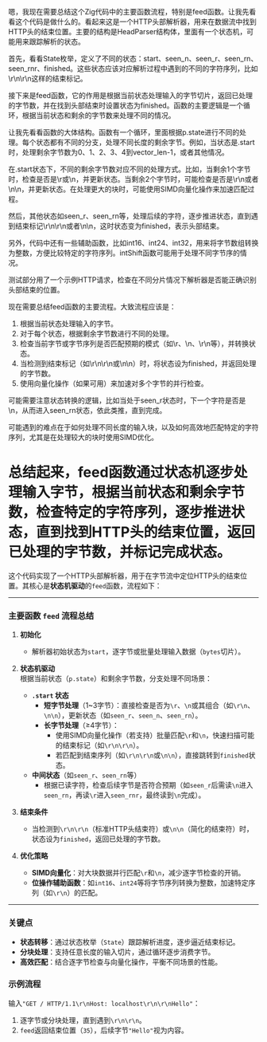 嗯，我现在需要总结这个Zig代码中的主要函数流程，特别是feed函数。让我先看看这个代码是做什么的。看起来这是一个HTTP头部解析器，用来在数据流中找到HTTP头的结束位置。主要的结构是HeadParser结构体，里面有一个状态机，可能用来跟踪解析的状态。

首先，看看State枚举，定义了不同的状态：start、seen_n、seen_r、seen_rn、seen_rnr、finished。这些状态应该对应解析过程中遇到的不同的字符序列，比如\r\n\r\n这样的结束标记。

接下来是feed函数，它的作用是根据当前状态处理输入的字节切片，返回已处理的字节数，并在找到头部结束时设置状态为finished。函数的主要逻辑是一个循环，根据当前状态和剩余的字节数来处理不同的情况。

让我先看看函数的大体结构。函数有一个循环，里面根据p.state进行不同的处理。每个状态都有不同的分支，处理不同长度的剩余字节。例如，当状态是.start时，处理剩余字节数为0、1、2、3、4到vector_len-1，或者其他情况。

在.start状态下，不同的剩余字节数对应不同的处理方式。比如，当剩余1个字节时，检查是否是\r或\n，并更新状态。当剩余2个字节时，可能检查是否是\r\n或者\n\n，并更新状态。在处理更大的块时，可能使用SIMD向量化操作来加速匹配过程。

然后，其他状态如seen_r、seen_rn等，处理后续的字符，逐步推进状态，直到遇到结束标记\r\n\r\n或者\n\n，这时状态变为finished，表示头部结束。

另外，代码中还有一些辅助函数，比如int16、int24、int32，用来将字节数组转换为整数，方便比较特定的字符序列。intShift函数可能用于处理不同字节序的情况。

测试部分用了一个示例HTTP请求，检查在不同分片情况下解析器是否能正确识别头部结束的位置。

现在需要总结feed函数的主要流程。大致流程应该是：

1. 根据当前状态处理输入的字节。
2. 对于每个状态，根据剩余字节数进行不同的处理。
3. 检查当前字节或字节序列是否匹配预期的模式（如\r、\n、\r\n等），并转换状态。
4. 当检测到结束标记（如\r\n\r\n或\n\n）时，将状态设为finished，并返回处理的字节数。
5. 使用向量化操作（如果可用）来加速对多个字节的并行检查。

可能需要注意状态转换的逻辑，比如当处于seen_r状态时，下一个字符是否是\n，从而进入seen_rn状态，依此类推，直到完成。

可能遇到的难点在于如何处理不同长度的输入块，以及如何高效地匹配特定的字符序列，尤其是在处理较大的块时使用SIMD优化。

总结起来，feed函数通过状态机逐步处理输入字节，根据当前状态和剩余字节数，检查特定的字符序列，逐步推进状态，直到找到HTTP头的结束位置，返回已处理的字节数，并标记完成状态。
================================================
这个代码实现了一个HTTP头部解析器，用于在字节流中定位HTTP头的结束位置。其核心是**状态机驱动**的`feed`函数，流程如下：

---

### **主要函数 `feed` 流程总结**
1. **初始化**  
   - 解析器初始状态为`start`，逐字节或批量处理输入数据（`bytes`切片）。

2. **状态机驱动**  
   根据当前状态（`p.state`）和剩余字节数，分支处理不同场景：
   - **`.start` 状态**  
     - **短字节处理**（1~3字节）：直接检查是否为`\r`、`\n`或其组合（如`\r\n`、`\n\n`），更新状态（如`seen_r`、`seen_n`、`seen_rn`）。
     - **长字节处理**（≥4字节）：  
       - 使用SIMD向量化操作（若支持）批量匹配`\r`和`\n`，快速扫描可能的结束标记（如`\r\n\r\n`）。
       - 若匹配到结束序列（如`\r\n\r\n`或`\n\n`），直接跳转到`finished`状态。
   - **中间状态**（如`seen_r`、`seen_rn`等）  
     - 根据已读字符，检查后续字节是否符合预期（如`seen_r`后需读`\n`进入`seen_rn`，再读`\r`进入`seen_rnr`，最终读到`\n`完成）。

3. **结束条件**  
   - 当检测到`\r\n\r\n`（标准HTTP头结束符）或`\n\n`（简化的结束符）时，状态设为`finished`，返回已处理的字节数。

4. **优化策略**  
   - **SIMD向量化**：对大块数据并行匹配`\r`和`\n`，减少逐字节检查的开销。
   - **位操作辅助函数**：如`int16`、`int24`等将字节序列转换为整数，加速特定序列（如`\r\n`）的匹配。

---

### **关键点**
- **状态转移**：通过状态枚举（`State`）跟踪解析进度，逐步逼近结束标记。
- **分块处理**：支持任意长度的输入切片，通过循环逐步消费字节。
- **高效匹配**：结合逐字节检查与向量化操作，平衡不同场景的性能。

### **示例流程**
输入`"GET / HTTP/1.1\r\nHost: localhost\r\n\r\nHello"`：
1. 逐字节或分块处理，直到遇到`\r\n\r\n`。
2. `feed`返回结束位置（`35`），后续字节`"Hello"`视为内容。